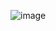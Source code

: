 ![image](https://github.com/DispenserBro/gb_containers/assets/26117737/662151f7-f7ff-4c06-a376-55a3f58012c1)

